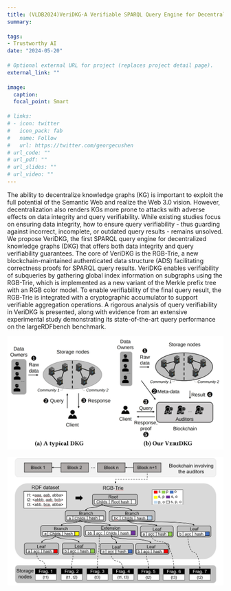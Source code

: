 ```yaml
---
title: (VLDB2024)VeriDKG-A Verifiable SPARQL Query Engine for Decentralized Knowledge Graphs
summary: 

tags:
- Trustworthy AI
date: "2024-05-20"

# Optional external URL for project (replaces project detail page).
external_link: ""

image:
  caption: 
  focal_point: Smart

# links:
# - icon: twitter
#   icon_pack: fab
#   name: Follow
#   url: https://twitter.com/georgecushen
# url_code: ""
# url_pdf: ""
# url_slides: ""
# url_video: ""
---
```


The ability to decentralize knowledge graphs (KG) is important to exploit the full potential of the Semantic Web and realize the Web 3.0 vision. However, decentralization also renders KGs more prone to attacks with adverse effects on data integrity and query verifiability. While existing studies focus on ensuring data integrity, how to ensure query verifiability - thus guarding against incorrect, incomplete, or outdated query results - remains unsolved. We propose VeriDKG, the first SPARQL query engine for decentralized knowledge graphs (DKG) that offers both data integrity and query verifiability guarantees. The core of VeriDKG is the RGB-Trie, a new blockchain-maintained authenticated data structure (ADS) facilitating correctness proofs for SPARQL query results. VeriDKG enables verifiability of subqueries by gathering global index information on subgraphs using the RGB-Trie, which is implemented as a new variant of the Merkle prefix tree with an RGB color model. To enable verifiability of the final query result, the RGB-Trie is integrated with a cryptographic accumulator to support verifiable aggregation operations. A rigorous analysis of query verifiability in VeriDKG is presented, along with evidence from an extensive experimental study demonstrating its state-of-the-art query performance on the largeRDFbench benchmark.

![](3.png)

![](2.png)

